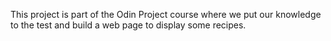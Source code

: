 This project is part of the Odin Project course where we put our knowledge to the test and build a web page to display some recipes. 